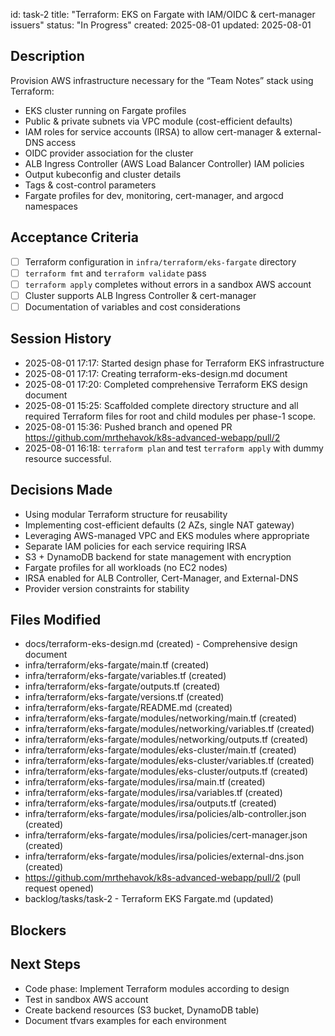 id: task-2
title: "Terraform: EKS on Fargate with IAM/OIDC & cert-manager issuers"
status: "In Progress"
created: 2025-08-01
updated: 2025-08-01

## Description

Provision AWS infrastructure necessary for the “Team Notes” stack using Terraform:

- EKS cluster running on Fargate profiles
- Public & private subnets via VPC module (cost-efficient defaults)
- IAM roles for service accounts (IRSA) to allow cert-manager & external-DNS access
- OIDC provider association for the cluster
- ALB Ingress Controller (AWS Load Balancer Controller) IAM policies
- Output kubeconfig and cluster details
- Tags & cost-control parameters
- Fargate profiles for dev, monitoring, cert-manager, and argocd namespaces

## Acceptance Criteria

- [ ] Terraform configuration in `infra/terraform/eks-fargate` directory
- [ ] `terraform fmt` and `terraform validate` pass
- [ ] `terraform apply` completes without errors in a sandbox AWS account
- [ ] Cluster supports ALB Ingress Controller & cert-manager
- [ ] Documentation of variables and cost considerations

## Session History

- 2025-08-01 17:17: Started design phase for Terraform EKS infrastructure
- 2025-08-01 17:17: Creating terraform-eks-design.md document
- 2025-08-01 17:20: Completed comprehensive Terraform EKS design document
- 2025-08-01 15:25: Scaffolded complete directory structure and all required Terraform files for root and child modules per phase-1 scope.
- 2025-08-01 15:36: Pushed branch and opened PR https://github.com/mrthehavok/k8s-advanced-webapp/pull/2
- 2025-08-01 16:18: `terraform plan` and test `terraform apply` with dummy resource successful.

## Decisions Made

- Using modular Terraform structure for reusability
- Implementing cost-efficient defaults (2 AZs, single NAT gateway)
- Leveraging AWS-managed VPC and EKS modules where appropriate
- Separate IAM policies for each service requiring IRSA
- S3 + DynamoDB backend for state management with encryption
- Fargate profiles for all workloads (no EC2 nodes)
- IRSA enabled for ALB Controller, Cert-Manager, and External-DNS
- Provider version constraints for stability

## Files Modified

- docs/terraform-eks-design.md (created) - Comprehensive design document
- infra/terraform/eks-fargate/main.tf (created)
- infra/terraform/eks-fargate/variables.tf (created)
- infra/terraform/eks-fargate/outputs.tf (created)
- infra/terraform/eks-fargate/versions.tf (created)
- infra/terraform/eks-fargate/README.md (created)
- infra/terraform/eks-fargate/modules/networking/main.tf (created)
- infra/terraform/eks-fargate/modules/networking/variables.tf (created)
- infra/terraform/eks-fargate/modules/networking/outputs.tf (created)
- infra/terraform/eks-fargate/modules/eks-cluster/main.tf (created)
- infra/terraform/eks-fargate/modules/eks-cluster/variables.tf (created)
- infra/terraform/eks-fargate/modules/eks-cluster/outputs.tf (created)
- infra/terraform/eks-fargate/modules/irsa/main.tf (created)
- infra/terraform/eks-fargate/modules/irsa/variables.tf (created)
- infra/terraform/eks-fargate/modules/irsa/outputs.tf (created)
- infra/terraform/eks-fargate/modules/irsa/policies/alb-controller.json (created)
- infra/terraform/eks-fargate/modules/irsa/policies/cert-manager.json (created)
- infra/terraform/eks-fargate/modules/irsa/policies/external-dns.json (created)
- https://github.com/mrthehavok/k8s-advanced-webapp/pull/2 (pull request opened)
- backlog/tasks/task-2 - Terraform EKS Fargate.md (updated)

## Blockers

<!-- Document any blockers -->

## Next Steps

- Code phase: Implement Terraform modules according to design
- Test in sandbox AWS account
- Create backend resources (S3 bucket, DynamoDB table)
- Document tfvars examples for each environment
